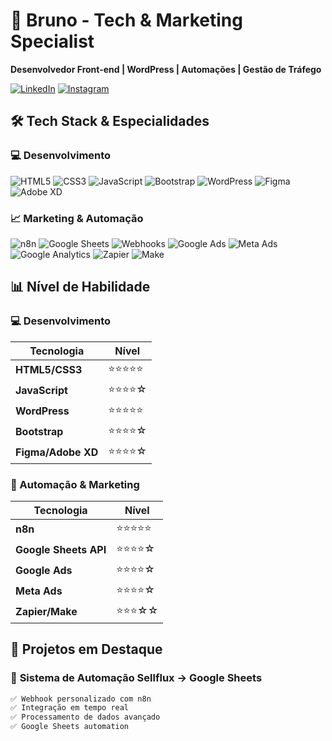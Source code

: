 # 🚀 Bruno - Tech & Marketing Specialist

<div align="left">

**Desenvolvedor Front-end | WordPress | Automações | Gestão de Tráfego**

[![LinkedIn](https://img.shields.io/badge/💼-LinkedIn-0077b5)](https://www.linkedin.com/in/bruno-oliveira-0726a6172)
[![Instagram](https://img.shields.io/badge/📱-Instagram-e4405f)](https://www.instagram.com/brunooliveiraweb)

</div>

## 🛠 **Tech Stack & Especialidades**

### **💻 Desenvolvimento**
<div align="left">

![HTML5](https://img.shields.io/badge/HTML5-E34F26?style=for-the-badge&logo=html5&logoColor=white)
![CSS3](https://img.shields.io/badge/CSS3-1572B6?style=for-the-badge&logo=css3&logoColor=white)
![JavaScript](https://img.shields.io/badge/JavaScript-F7DF1E?style=for-the-badge&logo=javascript&logoColor=black)
![Bootstrap](https://img.shields.io/badge/Bootstrap-7952B3?style=for-the-badge&logo=bootstrap&logoColor=white)
![WordPress](https://img.shields.io/badge/WordPress-21759B?style=for-the-badge&logo=wordpress&logoColor=white)
![Figma](https://img.shields.io/badge/Figma-F24E1E?style=for-the-badge&logo=figma&logoColor=white)
![Adobe XD](https://img.shields.io/badge/Adobe%20XD-470137?style=for-the-badge&logo=adobe-xd&logoColor=white)

</div>

### **📈 Marketing & Automação**
<div align="left">

![n8n](https://img.shields.io/badge/n8n-000000?style=for-the-badge&logo=n8n&logoColor=white)
![Google Sheets](https://img.shields.io/badge/Google%20Sheets-34A853?style=for-the-badge&logo=google-sheets&logoColor=white)
![Webhooks](https://img.shields.io/badge/Webhooks-000000?style=for-the-badge&logo=webhooks&logoColor=white)
![Google Ads](https://img.shields.io/badge/Google%20Ads-4285F4?style=for-the-badge&logo=google-ads&logoColor=white)
![Meta Ads](https://img.shields.io/badge/Meta%20Ads-1877F2?style=for-the-badge&logo=meta&logoColor=white)
![Google Analytics](https://img.shields.io/badge/Google%20Analytics-E37400?style=for-the-badge&logo=google-analytics&logoColor=white)
![Zapier](https://img.shields.io/badge/Zapier-FF4A00?style=for-the-badge&logo=zapier&logoColor=white)
![Make](https://img.shields.io/badge/Make-000000?style=for-the-badge&logo=make&logoColor=white)

</div>

## 📊 **Nível de Habilidade**

### **💻 Desenvolvimento**
| Tecnologia | Nível |
|------------|-------|
| **HTML5/CSS3** | ⭐⭐⭐⭐⭐ |
| **JavaScript** | ⭐⭐⭐⭐☆ |
| **WordPress** | ⭐⭐⭐⭐⭐ |
| **Bootstrap** | ⭐⭐⭐⭐☆ |
| **Figma/Adobe XD** | ⭐⭐⭐⭐☆ |

### **🤖 Automação & Marketing**
| Tecnologia | Nível |
|------------|-------|
| **n8n** | ⭐⭐⭐⭐⭐ |
| **Google Sheets API** | ⭐⭐⭐⭐☆ |
| **Google Ads** | ⭐⭐⭐⭐☆ |
| **Meta Ads** | ⭐⭐⭐⭐☆ |
| **Zapier/Make** | ⭐⭐⭐☆☆ |

## 🎯 **Projetos em Destaque**

### 🤖 **Sistema de Automação Sellflux → Google Sheets**
```bash
✅ Webhook personalizado com n8n
✅ Integração em tempo real  
✅ Processamento de dados avançado
✅ Google Sheets automation

